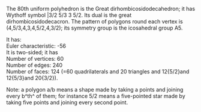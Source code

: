 The 80th uniform polyhedron is the Great dirhombicosidodecahedron; it
has Wythoff symbol |3/2 5/3 3 5/2. Its dual is the great
dirhombicosidodecacron. The pattern of polygons round each vertex is
(4,5/3,4,3,4,5/2,4,3/2); its symmetry group is the icosahedral group A5.

It has:\
 Euler characteristic: -56\
 It is two-sided; it has\
 Number of vertices: 60\
 Number of edges: 240\
 Number of faces: 124 (=60 quadrilaterals and 20 triangles and
12{5/2}and 12{5/3}and 20{3/2}).

Note: a polygon a/b means a shape made by taking a points and joining
every b^th^ of them; for instance 5/2 means a five-pointed star made by
taking five points and joining every second point.
